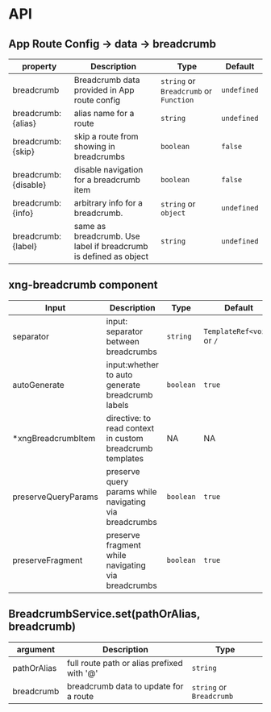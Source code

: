 # API

## App Route Config -> data -> breadcrumb

| property              | Description                                                      | Type                                   | Default     |
| --------------------- | ---------------------------------------------------------------- | -------------------------------------- | ----------- |
| breadcrumb            | Breadcrumb data provided in App route config                     | `string` or `Breadcrumb` or `Function` | `undefined` |
| breadcrumb: {alias}   | alias name for a route                                           | `string`                               | `undefined` |
| breadcrumb: {skip}    | skip a route from showing in breadcrumbs                         | `boolean`                              | `false`     |
| breadcrumb: {disable} | disable navigation for a breadcrumb item                         | `boolean`                              | `false`     |
| breadcrumb: {info}    | arbitrary info for a breadcrumb.                                 | `string` or `object`                   | `undefined` |
| breadcrumb: {label}   | same as breadcrumb. Use label if breadcrumb is defined as object | `string`                               | `undefined` |

## xng-breadcrumb component

| Input               | Description                                               | Type      | Default                    |
| ------------------- | --------------------------------------------------------- | --------- | -------------------------- |
| separator           | input: separator between breadcrumbs                      | `string`  | `TemplateRef<void>` or `/` |
| autoGenerate        | input:whether to auto generate breadcrumb labels          | `boolean` | `true`                     |
| \*xngBreadcrumbItem | directive: to read context in custom breadcrumb templates | NA        | NA                         |
| preserveQueryParams | preserve query params while navigating via breadcrumbs    | `boolean` | `true`                     |
| preserveFragment    | preserve fragment while navigating via breadcrumbs        | `boolean` | `true`                     |

## BreadcrumbService.set(pathOrAlias, breadcrumb)

| argument    | Description                                | Type                     |
| ----------- | ------------------------------------------ | ------------------------ |
| pathOrAlias | full route path or alias prefixed with '@' | `string`                 |
| breadcrumb  | breadcrumb data to update for a route      | `string` or `Breadcrumb` |
